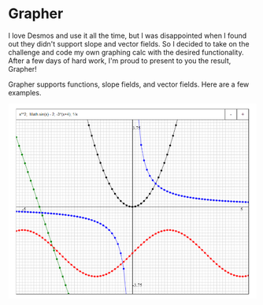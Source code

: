 # Grapher
I love Desmos and use it all the time, but I was disappointed when I found out they didn't support slope and vector fields. So I decided to take on the challenge and code my own graphing calc with the desired functionality. After a few days of hard work, I'm proud to present to you the result, Grapher!

Grapher supports functions, slope fields, and vector fields. Here are a few examples.

![Functions Demo](https://raw.githubusercontent.com/rohanphanse/grapher/8a30619e9b7b7cdd7beb0d9790ae598f46f3a8b8/images/functions.png)